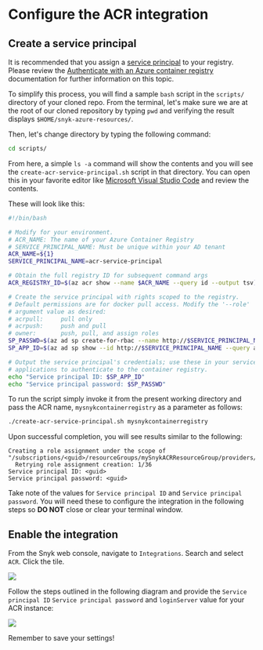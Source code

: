 # Configure the ACR integration

## Create a service principal

It is recommended that you assign a [service principal](https://docs.microsoft.com/en-us/azure/active-directory/develop/app-objects-and-service-principals) to your registry. Please review the [Authenticate with an Azure container registry](https://docs.microsoft.com/en-us/azure/container-registry/container-registry-authentication) documentation for further information on this topic.

To simplify this process, you will find a sample `bash` script in the `scripts/` directory of your cloned repo. From the terminal, let's make sure we are at the root of our cloned repository by typing `pwd` and verifying the result displays `$HOME/snyk-azure-resources/`.

Then, let's change directory by typing the following command:

```bash
cd scripts/
```

From here, a simple `ls -a` command will show the contents and you will see the `create-acr-service-principal.sh` script in that directory. You can open this in your favorite editor like [Microsoft Visual Studio Code](https://code.visualstudio.com/) and review the contents.

These will look like this:

```bash
#!/bin/bash

# Modify for your environment.
# ACR_NAME: The name of your Azure Container Registry
# SERVICE_PRINCIPAL_NAME: Must be unique within your AD tenant
ACR_NAME=${1}
SERVICE_PRINCIPAL_NAME=acr-service-principal

# Obtain the full registry ID for subsequent command args
ACR_REGISTRY_ID=$(az acr show --name $ACR_NAME --query id --output tsv)

# Create the service principal with rights scoped to the registry.
# Default permissions are for docker pull access. Modify the '--role'
# argument value as desired:
# acrpull:     pull only
# acrpush:     push and pull
# owner:       push, pull, and assign roles
SP_PASSWD=$(az ad sp create-for-rbac --name http://$SERVICE_PRINCIPAL_NAME --scopes $ACR_REGISTRY_ID --role acrpull --query password --output tsv)
SP_APP_ID=$(az ad sp show --id http://$SERVICE_PRINCIPAL_NAME --query appId --output tsv)

# Output the service principal's credentials; use these in your services and
# applications to authenticate to the container registry.
echo "Service principal ID: $SP_APP_ID"
echo "Service principal password: $SP_PASSWD"
```

To run the script simply invoke it from the present working directory and pass the ACR name, `mysnykcontainerregistry` as a parameter as follows:

```bash
./create-acr-service-principal.sh mysnykcontainerregistry
```

Upon successful completion, you will see results similar to the following:

```text
Creating a role assignment under the scope of "/subscriptions/<guid>/resourceGroups/mySnykACRResourceGroup/providers/Microsoft.ContainerRegistry/registries/mySnykContainerRegistry"
  Retrying role assignment creation: 1/36
Service principal ID: <guid>
Service principal password: <guid>
```

Take note of the values for `Service principal ID` and `Service principal password`. You will need these to configure the integration in the following steps so **DO NOT** close or clear your terminal window.

## Enable the integration

From the Snyk web console, navigate to `Integrations`. Search and select `ACR`. Click the tile.

![](https://github.com/snyk/user-docs/tree/0874305e3aea1ea3c57b0398879776ac062b3479/.gitbook/assets/snyk_integrations_07.png)

Follow the steps outlined in the following diagram and provide the `Service principal ID` `Service principal password` and `loginServer` value for your ACR instance:

![](https://github.com/snyk/user-docs/tree/0874305e3aea1ea3c57b0398879776ac062b3479/.gitbook/assets/snyk_integrations_06.png)

Remember to save your settings!

